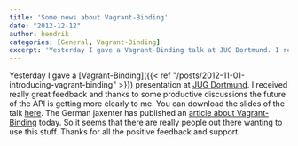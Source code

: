 ```yaml
---
title: 'Some news about Vagrant-Binding'
date: "2012-12-12"
author: hendrik
categories: [General, Vagrant-Binding]
excerpt: 'Yesterday I gave a Vagrant-Binding talk at JUG Dortmund. I received really great feedback and thanks to some productive discussions the future of the API is getting more clearly to me.'
---
```

Yesterday I gave a [Vagrant-Binding]({{< ref "/posts/2012-11-01-introducing-vagrant-binding" >}}) presentation at [JUG Dortmund](http://www.jugdo.de/?p=75). I received really great feedback and thanks to some productive discussions the future of the API is getting more clearly to me. You can download the slides of the talk [here](http://de.slideshare.net/HendrikEbbers/vagrant-puppet-jug-2). The German jaxenter has published an [article about Vagrant-Binding](http://it-republik.de/jaxenter/artikel/Einweg-VM-zur-Runtime-erstellen-5516.html) today. So it seems that there are really people out there wanting to use this stuff. Thanks for all the positive feedback and support.
